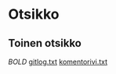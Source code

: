 # Otsikko
## Toinen otsikko
_BOLD_
[gitlog.txt](https://github.com/Muisku/ot_harjoitustyo/blob/master/laskarit/viikko1/gitlog.txt)
[komentorivi.txt](https://github.com/Muisku/ot_harjoitustyo/blob/master/laskarit/viikko1/komentorivi.txt)

